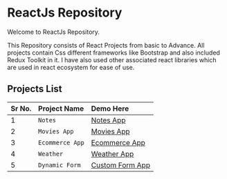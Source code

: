 # ReactJs Repository

Welcome to ReactJs Repository.

This Repository consists of React Projects from basic to Advance. All projects contain Css different frameworks like Bootstrap and also included Redux Toolkit in it. I have also used other associated react libraries which are used in react ecosystem for ease of use.


## Projects List

| Sr No. | Project Name     | Demo Here                |
| :-------- | :------- | :------------------------- |
| 1 | `Notes` | [Notes App](https://customnotesapp.netlify.app/) |
| 2 | `Movies App` | [Movies App](https://myshowsmoviesapp.netlify.app/) |
| 3 | `Ecommerce App` | [Ecommerce App](https://myshowsmoviesapp.netlify.app/) |
| 4 | `Weather` | [Weather App](https://findcustomweather.netlify.app) |
| 5 | `Dynamic Form` | [Custom Form App](https://customformcreation.netlify.app/) |
